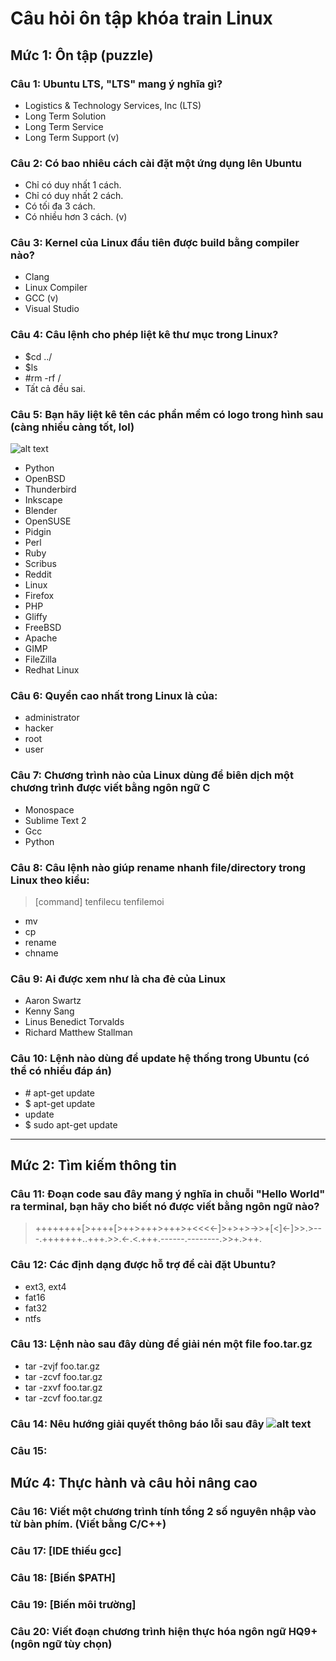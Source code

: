 # Câu hỏi ôn tập khóa train Linux

## Mức 1: Ôn tập (puzzle)

### __Câu 1:__ Ubuntu LTS, "LTS" mang ý nghĩa gì?
+ Logistics & Technology Services, Inc (LTS)
+ Long Term Solution
+ Long Term Service
+ Long Term Support (v)

### __Câu 2:__ Có bao nhiêu cách cài đặt một ứng dụng lên Ubuntu
+ Chỉ có duy nhất 1 cách.
+ Chỉ có duy nhất 2 cách.
+ Có tối đa 3 cách.
+ Có nhiều hơn 3 cách. (v)

### __Câu 3:__ Kernel của Linux đầu tiên được build bằng compiler nào?
+ Clang
+ Linux Compiler
+ GCC (v)
+ Visual Studio

### __Câu 4:__ Câu lệnh cho phép liệt kê thư mục trong Linux?
+ $cd ../
+ $ls
+ \#rm -rf /
+ Tất cả đều sai.

### __Câu 5:__ Bạn hãy liệt kê tên các phần mềm có logo trong hình sau (càng nhiều càng tốt, lol)

![alt text](https://2.bp.blogspot.com/__FHsWCgkJ4Q/TTiXOEe1RlI/AAAAAAAACP4/idwd_RbvteQ/s1600/open-source-software1.jpg "Logo OSS")

+ Python
+ OpenBSD
+ Thunderbird
+ Inkscape
+ Blender
+ OpenSUSE
+ Pidgin
+ Perl
+ Ruby
+ Scribus
+ Reddit
+ Linux
+ Firefox
+ PHP
+ Gliffy
+ FreeBSD
+ Apache
+ GIMP
+ FileZilla
+ Redhat Linux

### __Câu 6:__ Quyền cao nhất trong Linux là của:
+ administrator
+ hacker
+ root
+ user

### __Câu 7:__ Chương trình nào của Linux dùng để biên dịch một chương trình được viết bằng ngôn ngữ C
+ Monospace
+ Sublime Text 2
+ Gcc
+ Python

### __Câu 8:__ Câu lệnh nào giúp rename nhanh file/directory trong Linux theo kiểu:

> [command] tenfilecu tenfilemoi

+ mv
+ cp
+ rename
+ chname

### __Câu 9:__ Ai được xem như là cha đẻ của Linux
+ Aaron Swartz
+ Kenny Sang
+ Linus Benedict Torvalds
+ Richard Matthew Stallman

### __Câu 10:__ Lệnh nào dùng để update hệ thống trong Ubuntu (có thể có nhiều đáp án)
+ \# apt-get update
+ $ apt-get update
+ update
+ $ sudo apt-get update

----------
## Mức 2: Tìm kiếm thông tin

### __Câu 11:__ Đoạn code sau đây mang ý nghĩa in chuỗi "Hello World" ra terminal, bạn hãy cho biết nó được viết bằng ngôn ngữ nào?

> ++++++++[>++++[>++>+++>+++>+<<<<-]>+>+>->>+[<]<-]>>.>---.+++++++..+++.>>.<-.<.+++.------.--------.>>+.>++.

### __Câu 12:__ Các định dạng được hỗ trợ để cài đặt Ubuntu?

+ ext3, ext4
+ fat16
+ fat32
+ ntfs

### __Câu 13:__ Lệnh nào sau đây dùng để giải nén một file foo.tar.gz

+ tar -zvjf foo.tar.gz
+ tar -zcvf foo.tar.gz
+ tar -zxvf foo.tar.gz
+ tar -zcvf foo.tar.gz

### __Câu 14:__ Nêu hướng giải quyết thông báo lỗi sau đây ![alt text](http://a.pomf.se/lkaneg.jpg "Bug1")
 

### __Câu 15:__

## Mức 4: Thực hành và câu hỏi nâng cao

### __Câu 16:__ Viết một chương trình tính tổng 2 số nguyên nhập vào từ bàn phím. (Viết bằng C/C++)

>

### __Câu 17:__ [IDE thiếu gcc]

>

### __Câu 18:__ [Biến $PATH]

>

### __Câu 19:__ [Biến môi trường]

>

### __Câu 20:__ Viết đoạn chương trình hiện thực hóa ngôn ngữ HQ9+ (ngôn ngữ tùy chọn)

>
